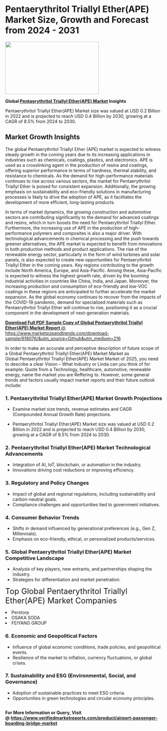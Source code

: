 <H1>Pentaerythritol Triallyl Ether(APE) Market Size, Growth and Forecast from 2024 - 2031</H1><img class="aligncenter size-medium wp-image-584254" src="https://thirdeyenews.in/wp-content/uploads/2024/09/Global-Market-Research-300x168.jpeg" alt="" width="300" height="168" /><p><strong>Global&nbsp;<a href="https://www.marketsizeandtrends.com/download-sample/618076/&amp;utm_source=Github&utm_medium=216">Pentaerythritol Triallyl Ether(APE) Market</a> Insights</strong></p><p>Pentaerythritol Triallyl Ether(APE) Market size was valued at USD 0.2 Billion in 2022 and is projected to reach USD 0.4 Billion by 2030, growing at a CAGR of 8.5% from 2024 to 2030.</p><p><h2>Market Growth Insights</h2> <p>The global Pentaerythritol Triallyl Ether (APE) market is expected to witness steady growth in the coming years due to its increasing applications in industries such as chemicals, coatings, plastics, and electronics. APE is used as a crosslinking agent in the production of resins and coatings, offering superior performance in terms of hardness, thermal stability, and resistance to chemicals. As the demand for high-performance materials continues to rise across various sectors, the market for Pentaerythritol Triallyl Ether is poised for consistent expansion. Additionally, the growing emphasis on sustainability and eco-friendly solutions in manufacturing processes is likely to drive the adoption of APE, as it facilitates the development of more efficient, long-lasting products.</p> <p><a href="#"></a></p> <p>In terms of market dynamics, the growing construction and automotive sectors are contributing significantly to the demand for advanced coatings and resins, which in turn boosts the need for Pentaerythritol Triallyl Ether. Furthermore, the increasing use of APE in the production of high-performance polymers and composites is also a major driver. With technological advancements in chemical processing and the push towards greener alternatives, the APE market is expected to benefit from innovations in both production methods and product applications. The rise of the renewable energy sector, particularly in the form of wind turbines and solar panels, is also expected to create new opportunities for Pentaerythritol Triallyl Ether in the coming years. Key regions contributing to the growth include North America, Europe, and Asia-Pacific. Among these, Asia-Pacific is expected to witness the highest growth rate, driven by the booming industrial activities in countries like China, India, and Japan. Moreover, the increasing production and consumption of eco-friendly and low-VOC coatings in these regions are anticipated to further accelerate the market expansion. As the global economy continues to recover from the impacts of the COVID-19 pandemic, demand for specialized materials such as Pentaerythritol Triallyl Ether will continue to rise, positioning it as a crucial component in the development of next-generation materials.</p> <p><a href="#"></p><p><span class=""><strong>Download Full PDF Sample Copy of Global Pentaerythritol Triallyl Ether(APE) Market Report</strong> @ <a href="https://www.marketsizeandtrends.com/download-sample/618076/&amp;utm_source=Github&utm_medium=216" target="_blank">https://www.marketsizeandtrends.com/download-sample/618076/&amp;utm_source=Github&utm_medium=216</a></span></p><p>In order to make an accurate and perceptive description of future scope of a Global&nbsp;Pentaerythritol Triallyl Ether(APE) Market Market as Global&nbsp;Pentaerythritol Triallyl Ether(APE) Market Market of 2025, you need to describe a clear Vision &ndash; What Industry or Linda can you think of for example: Quote from a Technology, healthcare, automotive, renewable energy, name the market you are Reffering to. However, some general trends and factors usually impact market reports and their future outlook include:</p><h3>1.&nbsp;<strong>Pentaerythritol Triallyl Ether(APE) Market Growth Projections</strong></h3><ul><li>Examine market size trends, revenue estimates and CAGR (Compounded Annual Growth Rate) projections.</li><li><p>Pentaerythritol Triallyl Ether(APE) Market size was valued at USD 0.2 Billion in 2022 and is projected to reach USD 0.4 Billion by 2030, growing at a CAGR of 8.5% from 2024 to 2030.</p></li></ul><h3>2.&nbsp;<strong>Pentaerythritol Triallyl Ether(APE) Market Technological Advancements</strong></h3><ul><li>Integration of AI, IoT, blockchain, or automation in the industry.</li><li>Innovations driving cost reductions or improving efficiency.</li></ul><h3>3.&nbsp;<strong>Regulatory and Policy Changes</strong></h3><ul><li>Impact of global and regional regulations, including sustainability and carbon-neutral goals.</li><li>Compliance challenges and opportunities tied to government initiatives.</li></ul><h3>4.&nbsp;<strong>Consumer Behavior Trends</strong></h3><ul><li>Shifts in demand influenced by generational preferences (e.g., Gen Z, Millennials).</li><li>Emphasis on eco-friendly, ethical, or personalized products/services.</li></ul><h3>5.&nbsp;<strong>Global Pentaerythritol Triallyl Ether(APE) Market Competitive Landscape</strong></h3><ul><li>Analysis of key players, new entrants, and partnerships shaping the industry.</li><li>Strategies for differentiation and market penetration.</li></ul><p data-pm-slice="1 1 []"><span style="color: inherit; font-family: inherit; font-size: 25px;">Top Global Pentaerythritol Triallyl Ether(APE) Market Companies</span></p><div class="" data-test-id=""><p><li>Perstorp</li><li> OSAKA SODA</li><li> FEIYANG GROUP</li></p></div><h3>6.&nbsp;<strong>Economic and Geopolitical Factors</strong></h3><ul><li>Influence of global economic conditions, trade policies, and geopolitical events.</li><li>Resilience of the market to inflation, currency fluctuations, or global crises.</li></ul><h3>7.&nbsp;<strong>Sustainability and ESG (Environmental, Social, and Governance)</strong></h3><ul><li>Adoption of sustainable practices to meet ESG criteria.</li><li>Opportunities in green technologies and circular economy principles.</li></ul><h2><strong style="font-size: 14px;">For More Information or Query, Visit @&nbsp;</strong><a style="background-color: #ffffff; font-size: 14px;" href="https://www.marketsizeandtrends.com/report/pentaerythritol-triallyl-ether-ape-market/" target="_blank">https://www.verifiedmarketreports.com/product/airport-passenger-boarding-bridge-market</a></h2>
